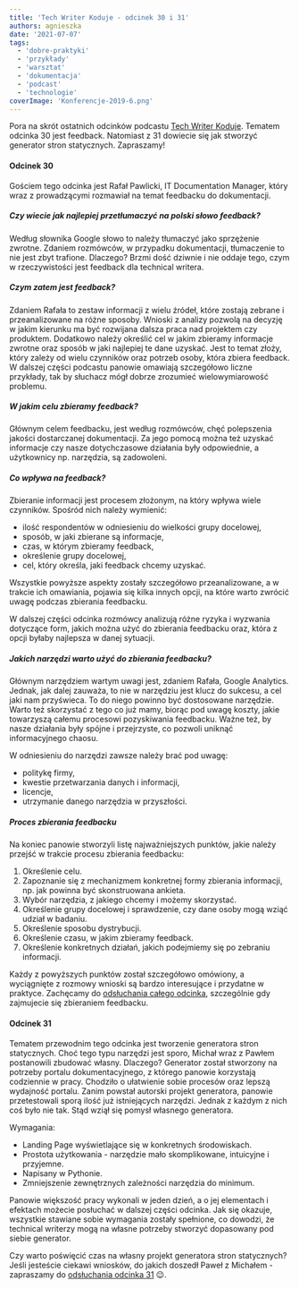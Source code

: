 ```yaml
---
title: 'Tech Writer Koduje - odcinek 30 i 31'
authors: agnieszka
date: '2021-07-07'
tags:
  - 'dobre-praktyki'
  - 'przykłady'
  - 'warsztat'
  - 'dokumentacja'
  - 'podcast'
  - 'technologie'
coverImage: 'Konferencje-2019-6.png'
---
```


Pora na skrót ostatnich odcinków podcastu
[Tech Writer Koduje](https://techwriterkoduje.pl/). Tematem odcinka 30 jest
feedback. Natomiast z 31 dowiecie się jak stworzyć generator stron statycznych.
Zapraszamy!

<!--truncate-->

#### Odcinek 30

Gościem tego odcinka jest Rafał Pawlicki, IT Documentation Manager, który wraz z
prowadzącymi rozmawiał na temat feedbacku do dokumentacji.

##### Czy wiecie jak najlepiej przetłumaczyć na polski słowo feedback?

Według słownika Google słowo to należy tłumaczyć jako sprzężenie zwrotne.
Zdaniem rozmówców, w przypadku dokumentacji, tłumaczenie to nie jest zbyt
trafione. Dlaczego? Brzmi dość dziwnie i nie oddaje tego, czym w rzeczywistości
jest feedback dla technical writera.

##### Czym zatem jest feedback?

Zdaniem Rafała to zestaw informacji z wielu źródeł, które zostają zebrane i
przeanalizowane na różne sposoby. Wnioski z analizy pozwolą na decyzję w jakim
kierunku ma być rozwijana dalsza praca nad projektem czy produktem. Dodatkowo
należy określić cel w jakim zbieramy informacje zwrotne oraz sposób w jaki
najlepiej te dane uzyskać. Jest to temat złoży, który zależy od wielu czynników
oraz potrzeb osoby, która zbiera feedback. W dalszej części podcastu panowie
omawiają szczegółowo liczne przykłady, tak by słuchacz mógł dobrze zrozumieć
wielowymiarowość problemu.

##### W jakim celu zbieramy feedback?

Głównym celem feedbacku, jest według rozmówców, chęć polepszenia jakości
dostarczanej dokumentacji. Za jego pomocą można też uzyskać informacje czy nasze
dotychczasowe działania były odpowiednie, a użytkownicy np. narzędzia, są
zadowoleni.

##### Co wpływa na feedback?

Zbieranie informacji jest procesem złożonym, na który wpływa wiele czynników.
Spośród nich należy wymienić:

- ilość respondentów w odniesieniu do wielkości grupy docelowej,
- sposób, w jaki zbierane są informacje,
- czas, w którym zbieramy feedback,
- określenie grupy docelowej,
- cel, który określa, jaki feedback chcemy uzyskać.

Wszystkie powyższe aspekty zostały szczegółowo przeanalizowane, a w trakcie ich
omawiania, pojawia się kilka innych opcji, na które warto zwrócić uwagę podczas
zbierania feedbacku.

W dalszej części odcinka rozmówcy analizują różne ryzyka i wyzwania dotyczące
form, jakich można użyć do zbierania feedbacku oraz, która z opcji byłaby
najlepsza w danej sytuacji.

##### Jakich narzędzi warto użyć do zbierania feedbacku?

Głównym narzędziem wartym uwagi jest, zdaniem Rafała, Google Analytics. Jednak,
jak dalej zauważa, to nie w narzędziu jest klucz do sukcesu, a cel jaki nam
przyświeca. To do niego powinno być dostosowane narzędzie. Warto też skorzystać
z tego co już mamy, biorąc pod uwagę koszty, jakie towarzyszą całemu procesowi
pozyskiwania feedbacku. Ważne też, by nasze działania były spójne i przejrzyste,
co pozwoli uniknąć informacyjnego chaosu.

W odniesieniu do narzędzi zawsze należy brać pod uwagę:

- politykę firmy,
- kwestie przetwarzania danych i informacji,
- licencje,
- utrzymanie danego narzędzia w przyszłości.

##### Proces zbierania feedbacku

Na koniec panowie stworzyli listę najważniejszych punktów, jakie należy przejść
w trakcie procesu zbierania feedbacku:

1. Określenie celu.
2. Zapoznanie się z mechanizmem konkretnej formy zbierania informacji, np. jak
   powinna być skonstruowana ankieta.
3. Wybór narzędzia, z jakiego chcemy i możemy skorzystać.
4. Określenie grupy docelowej i sprawdzenie, czy dane osoby mogą wziąć udział w
   badaniu.
5. Określenie sposobu dystrybucji.
6. Określenie czasu, w jakim zbieramy feedback.
7. Określenie konkretnych działań, jakich podejmiemy się po zebraniu informacji.

Każdy z powyższych punktów został szczegółowo omówiony, a wyciągnięte z rozmowy
wnioski są bardzo interesujące i przydatne w praktyce. Zachęcamy do
[odsłuchania całego odcinka](https://techwriterkoduje.pl/blog/2021/05/19/feedback-do-dokumentacji),
szczególnie gdy zajmujecie się zbieraniem feedbacku.

#### Odcinek 31

Tematem przewodnim tego odcinka jest tworzenie generatora stron statycznych.
Choć tego typu narzędzi jest sporo, Michał wraz z Pawłem postanowili zbudować
własny. Dlaczego? Generator został stworzony na potrzeby portalu
dokumentacyjnego, z którego panowie korzystają codziennie w pracy. Chodziło o
ułatwienie sobie procesów oraz lepszą wydajność portalu. Zanim powstał autorski
projekt generatora, panowie przetestowali sporą ilość już istniejących narzędzi.
Jednak z każdym z nich coś było nie tak. Stąd wziął się pomysł własnego
generatora.

Wymagania:

- Landing Page wyświetlające się w konkretnych środowiskach.
- Prostota użytkowania - narzędzie mało skomplikowane, intuicyjne i przyjemne.
- Napisany w Pythonie.
- Zmniejszenie zewnętrznych zależności narzędzia do minimum.

Panowie większość pracy wykonali w jeden dzień, a o jej elementach i efektach
możecie posłuchać w dalszej części odcinka. Jak się okazuje, wszystkie stawiane
sobie wymagania zostały spełnione, co dowodzi, że technical writerzy mogą na
własne potrzeby stworzyć dopasowany pod siebie generator.

Czy warto poświęcić czas na własny projekt generatora stron statycznych? Jeśli
jesteście ciekawi wniosków, do jakich doszedł Paweł z Michałem - zapraszamy do
[odsłuchania odcinka 31](https://techwriterkoduje.pl/blog/2021/07/03/prosty-jak-budowa-cepa)
😉.
